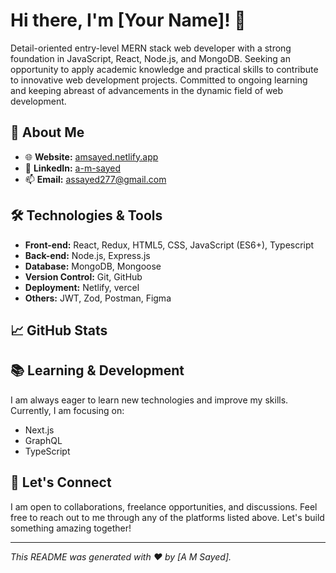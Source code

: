 # Hi there, I'm [Your Name]! 👋

Detail-oriented entry-level MERN stack web developer with a strong foundation in JavaScript, React, Node.js, and MongoDB. Seeking an opportunity to apply academic knowledge and practical skills to contribute to innovative web development projects. Committed to ongoing learning and keeping abreast of advancements in the dynamic field of web development.

## 🚀 About Me

- 🌐 **Website:** [amsayed.netlify.app](https://amsayed.netlify.app/)
- 💼 **LinkedIn:** [a-m-sayed](www.linkedin.com/in/a-m-sayed)
- 📫 **Email:** assayed277@gmail.com

## 🛠️ Technologies & Tools

- **Front-end:** React, Redux, HTML5, CSS, JavaScript (ES6+), Typescript
- **Back-end:** Node.js, Express.js
- **Database:** MongoDB, Mongoose
- **Version Control:** Git, GitHub
- **Deployment:** Netlify, vercel
- **Others:** JWT, Zod, Postman, Figma

## 📈 GitHub Stats

<!-- ![Your GitHub stats](https://github-readme-stats.vercel.app/api?username=yourusername&show_icons=true&theme=radical)
![Top Languages](https://github-readme-stats.vercel.app/api/top-langs/?username=yourusername&layout=compact&theme=radical)

## 📝 Latest Blog Posts

<!-- BLOG-POST-LIST:START -->
<!-- BLOG-POST-LIST:END -->




## 📚 Learning & Development

I am always eager to learn new technologies and improve my skills. Currently, I am focusing on:
- Next.js
- GraphQL
- TypeScript

## 🤝 Let's Connect

I am open to collaborations, freelance opportunities, and discussions. Feel free to reach out to me through any of the platforms listed above. Let's build something amazing together!

---

*This README was generated with ❤️ by [A M Sayed].*
